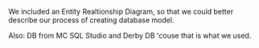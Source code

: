 We included an Entity Realtionship Diagram, so that we could better describe our process of creating database model.

Also: DB from MC SQL Studio
and Derby DB 'couse that is what we used.
